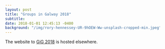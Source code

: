 ```yaml
---
layout: post
title: "Groups in Galway 2018"
subtitle: 
date: 2018-01-01 12:45:13 -0400
background: "/img/rory-hennessey-UR-9hOEW-Ww-unsplash-cropped-min.jpeg"
---
```


The website to [GiG 2018](https://maths.nuigalway.ie/conferences/gig18/) is hosted elsewhere.